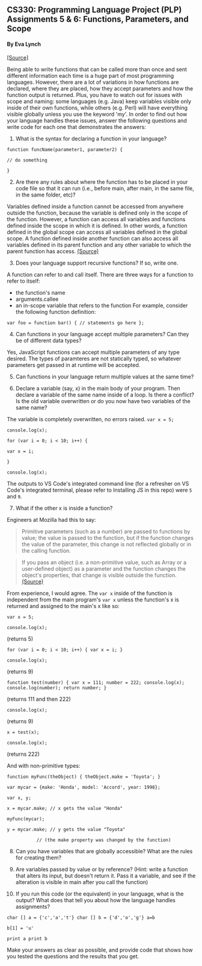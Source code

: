 ## CS330: Programming Language Project (PLP) Assignments 5 & 6: Functions, Parameters, and Scope ##
#### By Eva Lynch ####
[[Source]](https://www.w3schools.com/js/js_functions.asp)

Being able to write functions that can be called more than once and sent different information each time is a huge part 
of most programming languages. However, there are a lot of variations in how functions are declared, where they are placed, 
how they accept parameters and how the function output is returned. Plus, you have to watch out for issues with scope and 
naming: some languages (e.g. Java) keep variables visible only inside of their own functions, while others (e.g. Perl) will 
have everything visible globally unless you use the keyword 'my'. In order to find out how your language handles these issues, 
answer the following questions and write code for each one that demonstrates the answers:

1. What is the syntax for declaring a function in your language?

`function funcName(parameter1, parameter2) {` 

  `// do something`
  
`}`

2. Are there any rules about where the function has to be placed in your code file so that it can run 
(i.e., before main, after main, in the same file, in the same folder, etc)?

Variables defined inside a function cannot be accessed from anywhere outside the function, because the 
variable is defined only in the scope of the function. However, a function can access all variables and 
functions defined inside the scope in which it is defined. In other words, a function defined in the global 
scope can access all variables defined in the global scope. A function defined inside another function can 
also access all variables defined in its parent function and any other variable to which the parent function 
has access. [(Source)](https://developer.mozilla.org/en-US/docs/Web/JavaScript/Guide/Functions)

3. Does your language support recursive functions? If so, write one.

A function can refer to and call itself. There are three ways for a function to refer to itself:
- the function's name
- arguments.callee
- an in-scope variable that refers to the function
For example, consider the following function definition:

`var foo = function bar() {
   // statements go here
};`

4. Can functions in your language accept multiple parameters? Can they be of different data types?

Yes, JavaScript functions can accept multiple parameters of any type desired. 
The types of paramteres are not statically typed, so whatever parameters get passed in at runtime will be accepted.

5. Can functions in your language return multiple values at the same time?



6. Declare a variable (say, x) in the main body of your program. Then declare a variable of the same name inside of a loop. 
Is there a conflict? Is the old variable overwritten or do you now have two variables of the same name?

The variable is completely overwritten, no errors raised. 
`var x = 5;`

`console.log(x);`

`for (var i = 0; i < 10; i++) {`

    var x = i;
    
`}`

`console.log(x);`

The outputs to VS Code's integrated command line (for a refresher on VS Code's integrated terminal, please refer 
to Installing JS in this repo) were `5` and `9`.

7. What if the other x is inside a function?

Engineers at Mozilla had this to say:
>Primitive parameters (such as a number) are passed to functions by value; the value is passed to the function, 
but if the function changes the value of the parameter, this change is not reflected globally or in the calling function.

>If you pass an object (i.e. a non-primitive value, such as Array or a user-defined object) as a parameter and the 
function changes the object's properties, that change is visible outside the function.
[(Source)](https://developer.mozilla.org/en-US/docs/Web/JavaScript/Guide/Functions)

From experience, I would agree. 
The `var x` inside of the function is independent from the main program's `var x` 
unless the function's x is returned and assigned to the main's x like so:

`var x = 5;`

`console.log(x);` 

(returns 5)

`for (var i = 0; i < 10; i++) {
    var x = i;
}`

`console.log(x);`

(returns 9)

`function test(number) {
    var x = 111;
    number = 222;
    console.log(x);
    console.log(number);
    return number;
}`

(returns 111 and then 222)

`console.log(x);`

(returns 9)

`x = test(x);`

`console.log(x);`

(returns 222)

And with non-primitive types:

`function myFunc(theObject) {
  theObject.make = 'Toyota';
}`

`var mycar = {make: 'Honda', model: 'Accord', year: 1998};`

`var x, y;`

`x = mycar.make; // x gets the value "Honda"`

`myFunc(mycar);`

`y = mycar.make; // y gets the value "Toyota"`

               // (the make property was changed by the function)

8. Can you have variables that are globally accessible? What are the rules for creating them?



9. Are variables passed by value or by reference? (Hint: write a function that alters its input, but doesn't return it. 
Pass it a variable, and see if the alteration is visible in main after you call the function)



10. If you run this code (or the equivalent) in your language, what is the output? What does that tell you about 
how the language handles assignments?

`char [] a = {'c','a','t'} char [] b = {'d','o','g'} a=b`

`b[1] = 'u'`

`print a print b`


Make your answers as clear as possible, and provide code that shows how you tested the questions and the results that you get.
